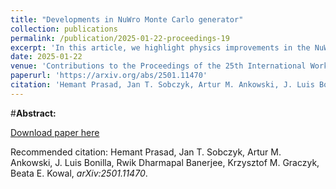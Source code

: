 ```yaml
---
title: "Developments in NuWro Monte Carlo generator"
collection: publications
permalink: /publication/2025-01-22-proceedings-19
excerpt: 'In this article, we highlight physics improvements in the NuWro Monte Carlo event generator. The upcoming version of NuWro will incorporate the integration of the argon spectral function for quasi-elastic scattering, along with the MINERνA parametrization of the axial form factor. Additionally, the new release will feature the implementation of the Valencia 2020 model for meson exchange current. The previously used simplistic delta resonance model for single-pion production will be replaced by a more accurate Ghent hybrid model in the upcoming version of NuWro. We also discuss the recent advancements made by the Wroclaw Neutrino Group in applying machine-learning techniques to achieve model-independent reconstruction of lepton-nucleus interactions'
date: 2025-01-22
venue: 'Contributions to the Proceedings of the 25th International Workshop on Neutrinos from Accelerators'
paperurl: 'https://arxiv.org/abs/2501.11470'
citation: 'Hemant Prasad, Jan T. Sobczyk, Artur M. Ankowski, J. Luis Bonilla, Rwik Dharmapal Banerjee, Krzysztof M. Graczyk, Beata E. Kowal, arXiv:2501.11470'
---
```


#__Abstract:__ 

[Download paper here](https://arxiv.org/pdf/2501.11470)

Recommended citation: Hemant Prasad, Jan T. Sobczyk, Artur M. Ankowski, J. Luis Bonilla, Rwik Dharmapal Banerjee, Krzysztof M. Graczyk, Beata E. Kowal, <i>arXiv:2501.11470</i>.
